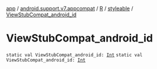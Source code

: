 [app](../../../index.md) / [android.support.v7.appcompat](../../index.md) / [R](../index.md) / [styleable](index.md) / [ViewStubCompat_android_id](./-view-stub-compat_android_id.md)

# ViewStubCompat_android_id

`static val ViewStubCompat_android_id: `[`Int`](https://kotlinlang.org/api/latest/jvm/stdlib/kotlin/-int/index.html)
`static val ViewStubCompat_android_id: `[`Int`](https://kotlinlang.org/api/latest/jvm/stdlib/kotlin/-int/index.html)